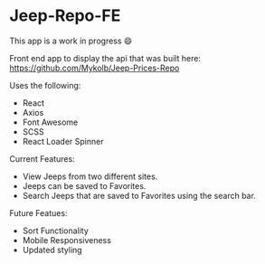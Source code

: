# Jeep-Repo-FE
This app is a work in progress 😄

Front end app to display the api that was built here: https://github.com/Mykolb/Jeep-Prices-Repo

Uses the following:
- React
- Axios
- Font Awesome
- SCSS
- React Loader Spinner


Current Features:
- View Jeeps from two different sites.
- Jeeps can be saved to Favorites.
- Search Jeeps that are saved to Favorites using the search bar.


Future Featues:
- Sort Functionality 
- Mobile Responsiveness
- Updated styling

